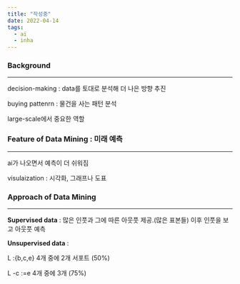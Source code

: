 ```yaml
---
title: "작성중"
date: 2022-04-14
tags:
  - ai
  - inha
---
```


### Background

---

decision-making : data를 토대로 분석해 더 나은 방향 추진

buying pattenrn : 물건을 사는 패턴 분석

large-scale에서 중요한 역할

### Feature of Data Mining : 미래 예측

---

ai가 나오면서 예측이 더 쉬워짐

visulaization : 시각화, 그래프나 도표

### Approach of Data Mining

---

**Supervised data** : 많은 인풋과 그에 따른 아웃풋 제공.(많은 표본들) 이후 인풋을 보고 아웃풋 예측

**Unsupervised data** :

L :{b,c,e} 4개 중에 2개 서포트 (50%)

L -c :=e 4개 중에 3개 (75%)
